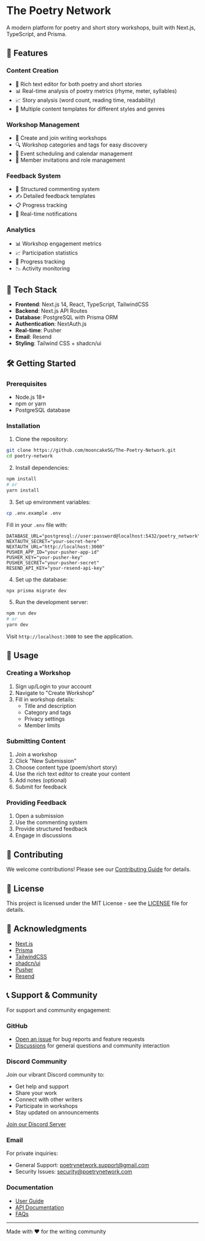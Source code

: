 # The Poetry Network

A modern platform for poetry and short story workshops, built with Next.js, TypeScript, and Prisma.

## 🌟 Features

### Content Creation
- 📝 Rich text editor for both poetry and short stories
- 📊 Real-time analysis of poetry metrics (rhyme, meter, syllables)
- 📈 Story analysis (word count, reading time, readability)
- 💾 Multiple content templates for different styles and genres

### Workshop Management
- 👥 Create and join writing workshops
- 🔍 Workshop categories and tags for easy discovery
- 📅 Event scheduling and calendar management
- 📨 Member invitations and role management

### Feedback System
- 💬 Structured commenting system
- ✍️ Detailed feedback templates
- 📋 Progress tracking
- 🔔 Real-time notifications

### Analytics
- 📊 Workshop engagement metrics
- 📈 Participation statistics
- 🎯 Progress tracking
- 📉 Activity monitoring

## 🚀 Tech Stack

- **Frontend**: Next.js 14, React, TypeScript, TailwindCSS
- **Backend**: Next.js API Routes
- **Database**: PostgreSQL with Prisma ORM
- **Authentication**: NextAuth.js
- **Real-time**: Pusher
- **Email**: Resend
- **Styling**: Tailwind CSS + shadcn/ui

## 🛠️ Getting Started

### Prerequisites

- Node.js 18+ 
- npm or yarn
- PostgreSQL database

### Installation

1. Clone the repository:
```bash
git clone https://github.com/mooncakeSG/The-Poetry-Network.git
cd poetry-network
```

2. Install dependencies:
```bash
npm install
# or
yarn install
```

3. Set up environment variables:
```bash
cp .env.example .env
```

Fill in your `.env` file with:
```env
DATABASE_URL="postgresql://user:password@localhost:5432/poetry_network"
NEXTAUTH_SECRET="your-secret-here"
NEXTAUTH_URL="http://localhost:3000"
PUSHER_APP_ID="your-pusher-app-id"
PUSHER_KEY="your-pusher-key"
PUSHER_SECRET="your-pusher-secret"
RESEND_API_KEY="your-resend-api-key"
```

4. Set up the database:
```bash
npx prisma migrate dev
```

5. Run the development server:
```bash
npm run dev
# or
yarn dev
```

Visit `http://localhost:3000` to see the application.

## 📖 Usage

### Creating a Workshop

1. Sign up/Login to your account
2. Navigate to "Create Workshop"
3. Fill in workshop details:
   - Title and description
   - Category and tags
   - Privacy settings
   - Member limits

### Submitting Content

1. Join a workshop
2. Click "New Submission"
3. Choose content type (poem/short story)
4. Use the rich text editor to create your content
5. Add notes (optional)
6. Submit for feedback

### Providing Feedback

1. Open a submission
2. Use the commenting system
3. Provide structured feedback
4. Engage in discussions

## 🤝 Contributing

We welcome contributions! Please see our [Contributing Guide](CONTRIBUTING.md) for details.

## 📄 License

This project is licensed under the MIT License - see the [LICENSE](LICENSE) file for details.

## 🙏 Acknowledgments

- [Next.js](https://nextjs.org/)
- [Prisma](https://www.prisma.io/)
- [TailwindCSS](https://tailwindcss.com/)
- [shadcn/ui](https://ui.shadcn.com/)
- [Pusher](https://pusher.com/)
- [Resend](https://resend.com/)

## 📞 Support & Community

For support and community engagement:

### GitHub
- [Open an issue](https://github.com/mooncakeSG/The-Poetry-Network/issues) for bug reports and feature requests
- [Discussions](https://github.com/mooncakeSG/The-Poetry-Network/discussions) for general questions and community interaction

### Discord Community
Join our vibrant Discord community to:
- Get help and support
- Share your work
- Connect with other writers
- Participate in workshops
- Stay updated on announcements

[Join our Discord Server](https://discord.gg/your-invite-link) <!-- Replace with your Discord invite link -->

### Email
For private inquiries:
- General Support: poetrynetwork.support@gmail.com <!-- Replace with your support email -->
- Security Issues: security@poetrynetwork.com <!-- Replace with your security email -->

### Documentation
- [User Guide](https://github.com/mooncakeSG/The-Poetry-Network/wiki) <!-- Create this wiki -->
- [API Documentation](https://github.com/mooncakeSG/The-Poetry-Network/wiki/API) <!-- Create this wiki page -->
- [FAQs](https://github.com/mooncakeSG/The-Poetry-Network/wiki/FAQ) <!-- Create this wiki page -->

---

Made with ❤️ for the writing community 